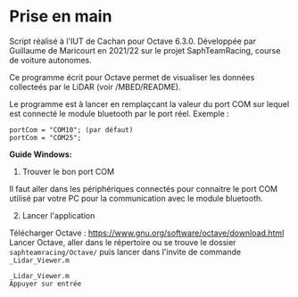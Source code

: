 # Prise en main

Script réalisé à l'IUT de Cachan pour Octave 6.3.0.
Développée par Guillaume de Maricourt en 2021/22 sur le projet SaphTeamRacing, course de voiture autonomes.

Ce programme écrit pour Octave permet de visualiser les données collecteés par le LiDAR (voir /MBED/README).

Le programme est à lancer en remplaçcant la valeur du port COM sur lequel est connecté le module bluetooth par le port réel.
Exemple :
```
portCom = "COM10"; (par défaut)
portCom = "COM25";
```

**Guide Windows:**
1. Trouver le bon port COM
  
Il faut aller dans les périphériques connectés pour connaitre le port COM utilisé par votre PC pour la communication avec le module bluetooth.

2. Lancer l'application
  
  
Télécharger Octave : https://www.gnu.org/software/octave/download.html  
Lancer Octave, aller dans le répertoire ou se trouve le dossier `saphteamracing/Octave/` puis lancer dans l'invite de commande `_Lidar_Viewer.m`
```
_Lidar_Viewer.m
Appuyer sur entrée
```
